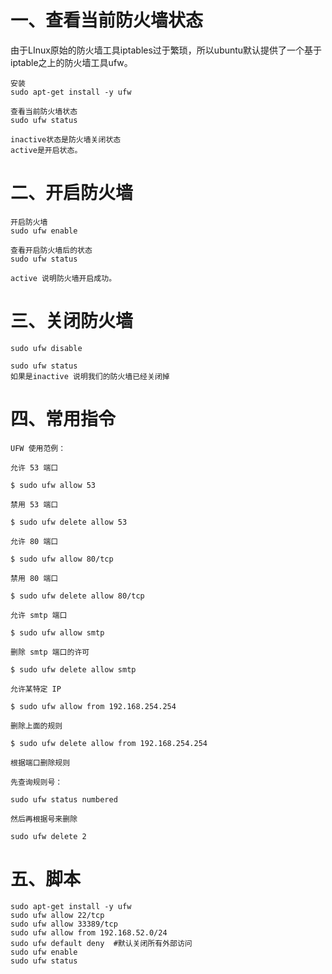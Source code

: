 # 一、查看当前防火墙状态
 由于LInux原始的防火墙工具iptables过于繁琐，所以ubuntu默认提供了一个基于iptable之上的防火墙工具ufw。
```
安装
sudo apt-get install -y ufw
 
查看当前防火墙状态
sudo ufw status

inactive状态是防火墙关闭状态 
active是开启状态。
```

# 二、开启防火墙
```
开启防火墙 
sudo ufw enable

查看开启防火墙后的状态
sudo ufw status

active 说明防火墙开启成功。
```

# 三、关闭防火墙
```
sudo ufw disable

sudo ufw status
如果是inactive 说明我们的防火墙已经关闭掉
```

# 四、常用指令
```
UFW 使用范例：

允许 53 端口

$ sudo ufw allow 53

禁用 53 端口

$ sudo ufw delete allow 53

允许 80 端口

$ sudo ufw allow 80/tcp

禁用 80 端口

$ sudo ufw delete allow 80/tcp

允许 smtp 端口

$ sudo ufw allow smtp

删除 smtp 端口的许可

$ sudo ufw delete allow smtp

允许某特定 IP

$ sudo ufw allow from 192.168.254.254

删除上面的规则

$ sudo ufw delete allow from 192.168.254.254

根据端口删除规则

先查询规则号：

sudo ufw status numbered

然后再根据号来删除

sudo ufw delete 2

```

# 五、脚本
```
sudo apt-get install -y ufw
sudo ufw allow 22/tcp
sudo ufw allow 33389/tcp
sudo ufw allow from 192.168.52.0/24
sudo ufw default deny  #默认关闭所有外部访问
sudo ufw enable
sudo ufw status
```
